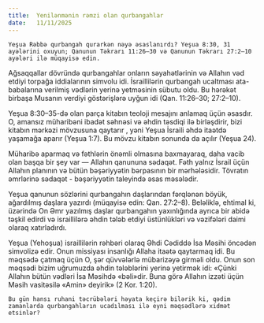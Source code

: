 ```yaml
---
title:  Yenilənmənin rəmzi olan qurbangahlar
date:   11/11/2025
---
```


`Yeşua Rəbbə qurbangah qurarkən nəyə əsaslanırdı? Yeşua 8:30, 31 ayələrini oxuyun; Qanunun Təkrarı 11:26–30 və Qanunun Təkrarı 27:2–10 ayələri ilə müqayisə edin.`

Ağsaqqallar dövründə qurbangahlar onların səyahətlərinin və Allahın vəd etdiyi torpağa iddialarının simvolu idi. İsraillilərin qurbangah ucaltması ata-babalarına verilmiş vədlərin yerinə yetməsinin sübutu oldu. Bu hərəkət birbaşa Musanın verdiyi göstərişlərə uyğun idi (Qan. 11:26–30; 27:2–10).

Yeşua 8:30–35-də olan parça kitabın teoloji mesajını anlamaq üçün əsasdır. O, amansız müharibəni ibadət səhnəsi və əhdin təsdiqi ilə birləşdirir, bizi kitabın mərkəzi mövzusuna qaytarır , yəni Yeşua İsraili əhdə itaətdə yaşamağa aparır (Yeşua 1:7). Bu mövzu kitabın sonunda da açılır (Yeşua 24).

Müharibə aparmaq və fəthlərin önəmli olmasına baxmayaraq, daha vacib olan başqa bir şey var — Allahın qanununa sədaqət. Fəth yalnız İsrail üçün Allahın planının və bütün bəşəriyyətin bərpasının bir mərhələsidir. Tövratın əmrlərinə sədaqət - bəşəriyyətin taleyində əsas məsələdir.

Yeşua qanunun sözlərini qurbangahın daşlarından fərqlənən böyük, ağardılmış daşlara yazırdı (müqayisə edin: Qan. 27:2–8). Beləliklə, ehtimal ki, üzərində On Əmr yazılmış daşlar qurbangahın yaxınlığında ayrıca bir abidə təşkil edirdi və israillilərə əhdin tələb etdiyi üstünlükləri və vəzifələri daimi olaraq xatırladırdı.

Yeşua (Yehoşua) israillilərin rəhbəri olaraq Əhdi Cədiddə İsa Məsihi öncədən simvolizə edir. Onun missiyası insanlığı Allaha itaətə qaytarmaq idi. Bu məqsədə çatmaq üçün O, şər qüvvələrlə mübarizəyə girməli oldu. Onun son məqsədi bizim uğrumuzda əhdin tələblərini yerinə yetirmək idi: «Çünki Allahın bütün vədləri İsa Məsihdə «bəli»dir. Buna görə Allahın izzəti üçün Məsih vasitəsilə «Amin» deyirik» (2 Kor. 1:20).

`Bu gün hansı ruhani təcrübələri həyata keçirə bilərik ki, qədim zamanlarda qurbangahların ucadılması ilə eyni məqsədlərə xidmət etsinlər?`